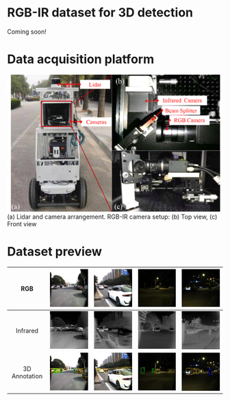 # RGB-IR dataset for 3D detection
Coming soon!
# Data acquisition platform
 ![image](rgb_ir_dataset_image/data%20acquisition%20device.png)
(a) Lidar and camera arrangement. RGB-IR camera setup: (b) Top view, (c) Front view
# Dataset preview
 | RGB | ![image](rgb_ir_dataset_image/rgb1.jpg) | ![image](rgb_ir_dataset_image/rgb2.jpg) | ![image](rgb_ir_dataset_image/rgb3.jpg) | ![image](rgb_ir_dataset_image/rgb4.jpg) |
 |:----:| :----:| :----:| :----:| :----:|
 | Infrared | ![image](rgb_ir_dataset_image/ir1.jpg) | ![image](rgb_ir_dataset_image/ir2.jpg) | ![image](rgb_ir_dataset_image/ir3.jpg) | ![image](rgb_ir_dataset_image/ir4.jpg) |
 | 3D Annotation | ![image](rgb_ir_dataset_image/3D1.jpg) | ![image](rgb_ir_dataset_image/3D2.jpg) | ![image](rgb_ir_dataset_image/3D3.jpg) | ![image](rgb_ir_dataset_image/3D4.jpg) |
 

